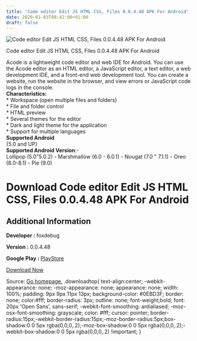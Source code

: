```yaml
---
title: 'Code editor Edit JS HTML CSS, Files 0.0.4.48 APK For Android'
date: 2020-01-03T08:42:00+01:00
draft: false
---
```


![Code editor Edit JS HTML CSS, Files 0.0.4.48 APK For Android](https://i0.wp.com/apkhome.net/wp-content/uploads/2020/01/Code-editor-Edit-JS-HTML-CSS-Files-0.0.4.48.png "Code editor Edit JS HTML CSS, Files 0.0.4.48 APK For Android")

  

Code editor Edit JS HTML CSS, Files 0.0.4.48 APK For Android

Acode is a lightweight code editor and web IDE for Android. You can use the Acode editor as an HTML editor, a JavaScript editor, a text editor, a web development IDE, and a front-end web development tool. You can create a website, run the website in the browser, and view errors or JavaScript code logs in the console.  
**Characteristics:**  
\* Workspace (open multiple files and folders)  
\* File and folder control  
\* HTML preview  
\* Several themes for the editor  
\* Dark and light theme for the application  
\* Support for multiple languages  
**Supported Android**  
{5.0 and UP}  
**Supported Android Version**:-  
Lollipop (5.0"5.0.2) - Marshmallow (6.0 - 6.0.1) - Nougat (7.0 " 7.1.1) - Oreo (8.0-8.1) - Pie (9.0)

Download Code editor Edit JS HTML CSS, Files 0.0.4.48 APK For Android
=====================================================================

Additional Information
----------------------

**Developer :** foxdebug

**Version :** 0.0.4.48

**Google Play :** [PlayStore](https://play.google.com/store/apps/details?id=com.foxdebug.acode)

  

[Download Now](https://store4app.co/post/code-editor-edit-js-html-css-files-0-0-4-48-apk-for-android_1578037139)

  
Source: [Go homepage.](https://store4app.co/post/code-editor-edit-js-html-css-files-0-0-4-48-apk-for-android_1578037139) .downloadtop{ text-align:center; -webkit-appearance: none; -moz-appearance: none; appearance: none; width: 100%; padding: 9px 9px 11px 13px; background-color: #0EBD3F; border: none; color:#fff; border-radius: 3px; outline: none; font-weight;bold; font: 20px 'Open Sans', sans-serif; -webkit-font-smoothing: antialiased; -moz-osx-font-smoothing: grayscale; color: #fff; cursor: pointer; border-radius:15px;-webkit-border-radius:15px;-moz-border-radius:5px;box-shadow:0 0 5px rgba(0,0,0,.2);-moz-box-shadow:0 0 5px rgba(0,0,0,.2);-webkit-box-shadow:0 0 5px rgba(0,0,0,.2) !important; }